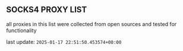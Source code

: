 ## SOCKS4 PROXY LIST

all proxies in this list were collected from open sources and tested for functionality

last update: `2025-01-17 22:51:50.453574+00:00`